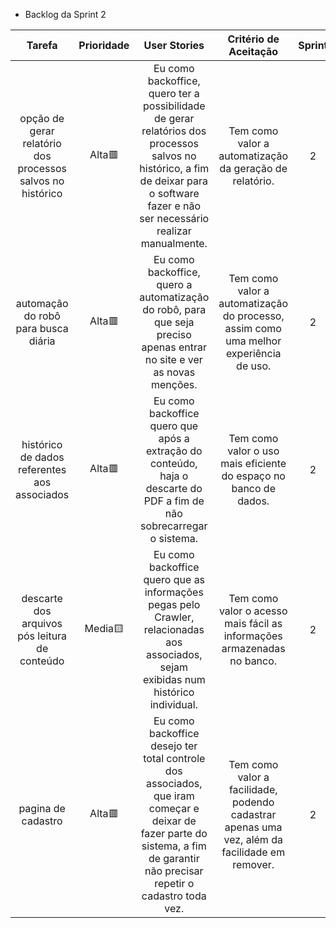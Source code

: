 - Backlog da Sprint 2

| Tarefa | Prioridade | User Stories | Critério de Aceitação | Sprint | Status |
| :----: | :--------: | :----------: | :-------------------: | :----: | :----: |
| opção de gerar relatório dos processos salvos no histórico | Alta🟥 | Eu como backoffice, quero ter a possibilidade de gerar relatórios dos processos salvos no histórico, a fim de deixar para o software fazer e não ser necessário realizar manualmente. | Tem como valor a automatização da geração de relatório. | 2 | ✅ |
| automação do robô para busca diária | Alta🟥 | Eu como backoffice, quero a automatização do robô, para que seja preciso apenas entrar no site e ver as novas menções. | Tem como valor a automatização do processo, assim como uma melhor experiência de uso. | 2 | ✅ |
| histórico de dados referentes aos associados | Alta🟥 | Eu como backoffice quero que após a extração do conteúdo, haja o descarte do PDF a fim de não sobrecarregar o sistema. | Tem como valor o uso mais eficiente do espaço no banco de dados. | 2 | ✅ |
| descarte dos arquivos pós leitura de conteúdo | Media🟨 | Eu como backoffice quero que as informações pegas pelo Crawler, relacionadas aos associados, sejam exibidas num histórico individual. | Tem como valor o acesso mais fácil as informações armazenadas no banco. | 2 | ✅ |
| pagina de cadastro | Alta🟥 | Eu como backoffice desejo ter total controle dos associados, que iram começar e deixar de fazer parte do sistema, a fim de garantir não precisar repetir o cadastro toda vez. | Tem como valor a facilidade, podendo cadastrar apenas uma vez, além da facilidade em remover. | 2 | ✅ |



